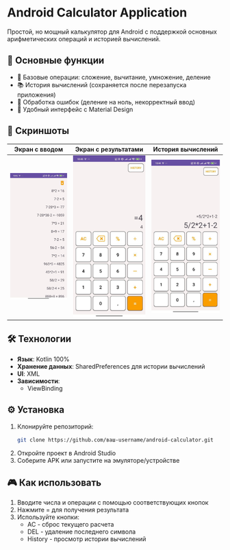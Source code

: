 # Android Calculator Application


Простой, но мощный калькулятор для Android с поддержкой основных арифметических операций и историей вычислений.

## 📱 Основные функции

- 🧮 Базовые операции: сложение, вычитание, умножение, деление
- 📚 История вычислений (сохраняется после перезапуска приложения)
- 🚫 Обработка ошибок (деление на ноль, некорректный ввод)
- 🎨 Удобный интерфейс с Material Design

## 📸 Скриншоты

| Экран с вводом                          | Экран с результатами | История вычислений |
|-----------------------------------------|----------------------|--------------------|
|![photo1.jpg](src%2Fmain%2Fres%2Fdrawable%2Fphoto1.jpg) | ![photo2.jpg](src%2Fmain%2Fres%2Fdrawable%2Fphoto2.jpg) | ![photo3.jpg](src%2Fmain%2Fres%2Fdrawable%2Fphoto3.jpg) |

## 🛠 Технологии

- **Язык**: Kotlin 100%
- **Хранение данных**: SharedPreferences для истории вычислений
- **UI**: XML 
- **Зависимости**:
  - ViewBinding

## ⚙️ Установка

1. Клонируйте репозиторий:
   ```bash
   git clone https://github.com/ваш-username/android-calculator.git
2. Откройте проект в Android Studio
3. Соберите APK или запустите на эмуляторе/устройстве

## 🎮 Как использовать
1. Вводите числа и операции с помощью соответствующих кнопок
2. Нажмите = для получения результата
3. Используйте кнопки:
    - AC - сброс текущего расчета
    - DEL - удаление последнего символа
    - History - просмотр истории вычислений
